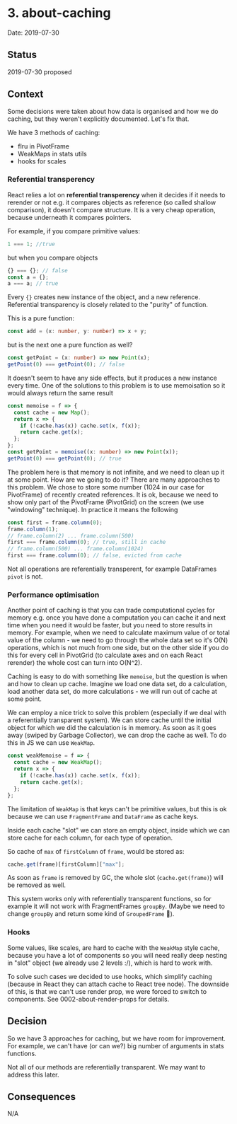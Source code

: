 # 3. about-caching

Date: 2019-07-30

## Status

2019-07-30 proposed

## Context

Some decisions were taken about how data is organised and how we do caching, but they weren't explicitly documented. Let's fix that.

We have 3 methods of caching:

- flru in PivotFrame
- WeakMaps in stats utils
- hooks for scales

### Referential transperency

React relies a lot on **referential transperency** when it decides if it needs to rerender or not e.g. it compares objects as reference (so called shallow comparison), it doesn't compare structure. It is a very cheap operation, because underneath it compares pointers.

For example, if you compare primitive values:

```ts
1 === 1; //true
```

but when you compare objects

```ts
{} === {}; // false
const a = {};
a === a; // true
```

Every `{}` creates new instance of the object, and a new reference. Referential transparency is closely related to the "purity" of function.

This is a pure function:

```ts
const add = (x: number, y: number) => x + y;
```

but is the next one a pure function as well?

```ts
const getPoint = (x: number) => new Point(x);
getPoint(0) === getPoint(0); // false
```

It doesn't seem to have any side effects, but it produces a new instance every time. One of the solutions to this problem is to use memoisation so it would always return the same result

```ts
const memoise = f => {
  const cache = new Map();
  return x => {
    if (!cache.has(x)) cache.set(x, f(x));
    return cache.get(x);
  };
};
const getPoint = memoise((x: number) => new Point(x));
getPoint(0) === getPoint(0); // true
```

The problem here is that memory is not infinite, and we need to clean up it at some point. How are we going to do it? There are many approaches to this problem. We chose to store some number (1024 in our case for PivotFrame) of recently created references. It is ok, because we need to show only part of the PivotFrame (PivotGrid) on the screen (we use "windowing" technique). In practice it means the following

```ts
const first = frame.column(0);
frame.column(1);
// frame.column(2) ... frame.column(500)
first === frame.column(0); // true, still in cache
// frame.column(500) ... frame.column(1024)
first === frame.column(0); // false, evicted from cache
```

Not all operations are referentially transperent, for example DataFrames `pivot` is not.

### Performance optimisation

Another point of caching is that you can trade computational cycles for memory e.g. once you have done a computation you can cache it and next time when you need it would be faster, but you need to store results in memory. For example, when we need to calculate maximum value of or total value of the column - we need to go through the whole data set so it's O(N) operations, which is not much from one side, but on the other side if you do this for every cell in PivotGrid (to calculate axes and on each React rerender) the whole cost can turn into O(N^2).

Caching is easy to do with something like `memoise`, but the question is when and how to clean up cache. Imagine we load one data set, do a calculation, load another data set, do more calculations - we will run out of cache at some point.

We can employ a nice trick to solve this problem (especially if we deal with a referentially transparent system). We can store cache until the initial object for which we did the calculation is in memory. As soon as it goes away (swiped by Garbage Collector), we can drop the cache as well. To do this in JS we can use `WeakMap`.

```ts
const weakMemoise = f => {
  const cache = new WeakMap();
  return x => {
    if (!cache.has(x)) cache.set(x, f(x));
    return cache.get(x);
  };
};
```

The limitation of `WeakMap` is that keys can't be primitive values, but this is ok because we can use `FragmentFrame` and `DataFrame` as cache keys.

Inside each cache "slot" we can store an empty object, inside which we can store cache for each column, for each type of operation.

So cache of `max` of `firstColumn` of `frame`, would be stored as:

```ts
cache.get(frame)[firstColumn]["max"];
```

As soon as `frame` is removed by GC, the whole slot (`cache.get(frame)`) will be removed as well.

This system works only with referentially transparent functions, so for example it will not work with FragmentFrames `groupBy`. (Maybe we need to change `groupBy` and return some kind of `GroupedFrame` 🤔).

### Hooks

Some values, like scales, are hard to cache with the `WeakMap` style cache, because you have a lot of components so you will need really deep nesting in "slot" object (we already use 2 levels :/), which is hard to work with.

To solve such cases we decided to use hooks, which simplify caching (because in React they can attach cache to React tree node). The downside of this, is that we can't use render prop, we were forced to switch to components. See 0002-about-render-props for details.

## Decision

So we have 3 approaches for caching, but we have room for improvement. For example, we can't have (or can we?) big number of arguments in stats functions.

Not all of our methods are referentially transparent. We may want to address this later.

## Consequences

N/A
